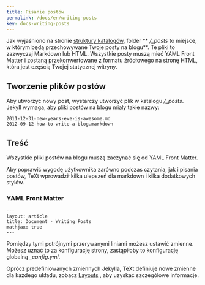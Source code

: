 ```yaml
---
title: Pisanie postów
permalink: /docs/en/writing-posts
key: docs-writing-posts
---
```


Jak wyjaśniono na stronie [struktury katalogów](https://jekyllrb.com/docs/structure/), folder ** */_posts* to miejsce, w którym będą przechowywane Twoje posty na blogu**. Te pliki to zazwyczaj Markdown lub HTML. Wszystkie posty muszą mieć YAML Front Matter i zostaną przekonwertowane z formatu źródłowego na stronę HTML, która jest częścią Twojej statycznej witryny.

<!--more-->

## Tworzenie plików postów

Aby utworzyć nowy post, wystarczy utworzyć plik w katalogu */_posts*. Jekyll wymaga, aby pliki postów na blogu miały takie nazwy:

    2011-12-31-new-years-eve-is-awesome.md
    2012-09-12-how-to-write-a-blog.markdown

## Treść

Wszystkie pliki postów na blogu muszą zaczynać się od YAML Front Matter.

Aby poprawić wygodę użytkownika zarówno podczas czytania, jak i pisania postów, TeXt wprowadził kilka ulepszeń dla  markdown i kilka dodatkowych stylów.



### YAML Front Matter

    ---
    layout: article
    title: Document - Writing Posts
    mathjax: true
    ---

Pomiędzy tymi potrójnymi przerywanymi liniami możesz ustawić zmienne. Możesz uznać to za konfigurację strony, zastąpiłoby to konfigurację globalną *_config.yml*.

Oprócz predefiniowanych zmiennych Jekylla, TeXt definiuje nowe zmienne dla każdego układu, zobacz [Layouts](https://kitian616.github.io/jekyll-TeXt-theme/docs/en/layouts) , aby uzyskać szczegółowe informacje.